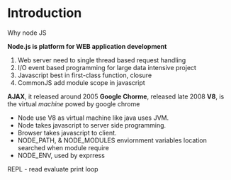 
# Introduction

 Why node JS
 
 **Node.js is platform for WEB application development**
 
  1. Web server need to single thread based request handling
  2. I/O event based programming for large data intensive project
  3. Javascript best in first-class function, closure
  4. CommonJS add module scope in javascript
    
 __AJAX__, it released around 2005
 __Google Chorme__, released late 2008
 __V8__, is the virtual *machine* powed by google chrome
   
   * Node use V8 as virtual machine like java uses JVM.
   * Node takes javascript to server side programming. 
   * Browser takes javascript to client.
   * NODE_PATH, & NODE_MODULES enviornment variables location searched when module require
   * NODE_ENV, used by exprress
       
  REPL - read evaluate print loop    